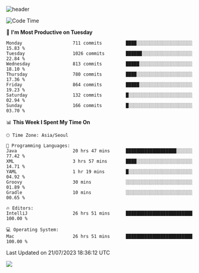 ![header](https://capsule-render.vercel.app/api?type=Egg&color=timeAuto&height=300&section=header&text=PoPo&fontSize=90&animation=fadeIn)

  <!--START_SECTION:waka-->
![Code Time](http://img.shields.io/badge/Code%20Time-1%2C051%20hrs%2015%20mins-blue)

📅 **I'm Most Productive on Tuesday** 

```text
Monday                   711 commits         ████░░░░░░░░░░░░░░░░░░░░░   15.83 % 
Tuesday                  1026 commits        ██████░░░░░░░░░░░░░░░░░░░   22.84 % 
Wednesday                813 commits         █████░░░░░░░░░░░░░░░░░░░░   18.10 % 
Thursday                 780 commits         ████░░░░░░░░░░░░░░░░░░░░░   17.36 % 
Friday                   864 commits         █████░░░░░░░░░░░░░░░░░░░░   19.23 % 
Saturday                 132 commits         █░░░░░░░░░░░░░░░░░░░░░░░░   02.94 % 
Sunday                   166 commits         █░░░░░░░░░░░░░░░░░░░░░░░░   03.70 % 
```


📊 **This Week I Spent My Time On** 

```text
🕑︎ Time Zone: Asia/Seoul

💬 Programming Languages: 
Java                     20 hrs 47 mins      ███████████████████░░░░░░   77.42 % 
XML                      3 hrs 57 mins       ████░░░░░░░░░░░░░░░░░░░░░   14.71 % 
YAML                     1 hr 19 mins        █░░░░░░░░░░░░░░░░░░░░░░░░   04.92 % 
Groovy                   30 mins             ░░░░░░░░░░░░░░░░░░░░░░░░░   01.89 % 
Gradle                   10 mins             ░░░░░░░░░░░░░░░░░░░░░░░░░   00.65 % 

🔥 Editors: 
IntelliJ                 26 hrs 51 mins      █████████████████████████   100.00 % 

💻 Operating System: 
Mac                      26 hrs 51 mins      █████████████████████████   100.00 % 
```


 Last Updated on 21/07/2023 18:36:12 UTC
<!--END_SECTION:waka-->



<img src="https://capsule-render.vercel.app/api?type=Egg&color=timeAuto&height=300&section=footer&text=PoPo&fontSize=90&animation=fadeIn&reversal=true" />
